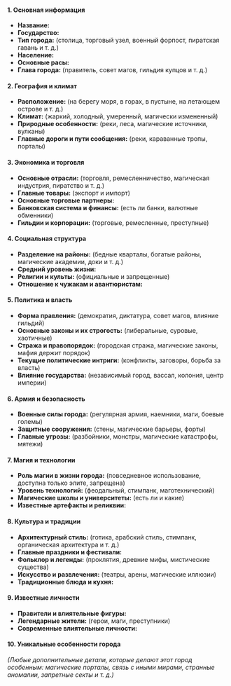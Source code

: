 #### **1. Основная информация**

- **Название:**
- **Государство:**
- **Тип города:** (столица, торговый узел, военный форпост, пиратская гавань и т. д.)
- **Население:**
- **Основные расы:**
- **Глава города:** (правитель, совет магов, гильдия купцов и т. д.)

#### **2. География и климат**

- **Расположение:** (на берегу моря, в горах, в пустыне, на летающем острове и т. д.)
- **Климат:** (жаркий, холодный, умеренный, магически измененный)
- **Природные особенности:** (реки, леса, магические источники, вулканы)
- **Главные дороги и пути сообщения:** (реки, караванные тропы, порталы)

#### **3. Экономика и торговля**

- **Основные отрасли:** (торговля, ремесленничество, магическая индустрия, пиратство и т. д.)
- **Главные товары:** (экспорт и импорт)
- **Основные торговые партнеры:**
- **Банковская система и финансы:** (есть ли банки, валютные обменники)
- **Гильдии и корпорации:** (торговые, ремесленные, преступные)

#### **4. Социальная структура**

- **Разделение на районы:** (бедные кварталы, богатые районы, магические академии, доки и т. д.)
- **Средний уровень жизни:**
- **Религии и культы:** (официальные и запрещенные)
- **Отношение к чужакам и авантюристам:**

#### **5. Политика и власть**

- **Форма правления:** (демократия, диктатура, совет магов, влияние гильдий)
- **Основные законы и их строгость:** (либеральные, суровые, хаотичные)
- **Стража и правопорядок:** (городская стража, магические законы, мафия держит порядок)
- **Текущие политические интриги:** (конфликты, заговоры, борьба за власть)
- **Влияние государства:** (независимый город, вассал, колония, центр империи)

#### **6. Армия и безопасность**

- **Военные силы города:** (регулярная армия, наемники, маги, боевые големы)
- **Защитные сооружения:** (стены, магические барьеры, форты)
- **Главные угрозы:** (разбойники, монстры, магические катастрофы, мятежи)

#### **7. Магия и технологии**

- **Роль магии в жизни города:** (повседневное использование, доступна только элите, запрещена)
- **Уровень технологий:** (феодальный, стимпанк, маготехнический)
- **Магические школы и университеты:** (есть ли и какие)
- **Известные артефакты и реликвии:**

#### **8. Культура и традиции**

- **Архитектурный стиль:** (готика, арабский стиль, стимпанк, органическая архитектура и т. д.)
- **Главные праздники и фестивали:**
- **Фольклор и легенды:** (проклятия, древние мифы, мистические существа)
- **Искусство и развлечения:** (театры, арены, магические иллюзии)
- **Традиционные блюда и кухня:**

#### **9. Известные личности**

- **Правители и влиятельные фигуры:**
- **Легендарные жители:** (герои, маги, преступники)
- **Современные влиятельные личности:**

#### **10. Уникальные особенности города**

_(Любые дополнительные детали, которые делают этот город особенным: магические порталы, связь с иными мирами, странные аномалии, запретные секты и т. д.)_